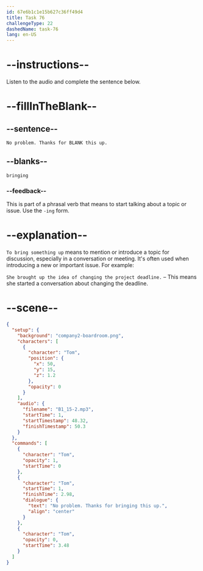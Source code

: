 ```yaml
---
id: 67e6b1c1e15b627c36ff49d4
title: Task 76
challengeType: 22
dashedName: task-76
lang: en-US
---
```


<!-- (Audio) Tom: No problem. Thanks for bringing this up. -->

# --instructions--

Listen to the audio and complete the sentence below.

# --fillInTheBlank--

## --sentence--

`No problem. Thanks for BLANK this up.`

## --blanks--

`bringing`

### --feedback--

This is part of a phrasal verb that means to start talking about a topic or issue. Use the `-ing` form.

# --explanation--

`To bring something up` means to mention or introduce a topic for discussion, especially in a conversation or meeting. It's often used when introducing a new or important issue. For example:

`She brought up the idea of changing the project deadline.` – This means she started a conversation about changing the deadline.  

# --scene--

```json
{
  "setup": {
    "background": "company2-boardroom.png",
    "characters": [
      {
        "character": "Tom",
        "position": {
          "x": 50,
          "y": 15,
          "z": 1.2
        },
        "opacity": 0
      }
    ],
    "audio": {
      "filename": "B1_15-2.mp3",
      "startTime": 1,
      "startTimestamp": 48.32,
      "finishTimestamp": 50.3
    }
  },
  "commands": [
    {
      "character": "Tom",
      "opacity": 1,
      "startTime": 0
    },
    {
      "character": "Tom",
      "startTime": 1,
      "finishTime": 2.98,
      "dialogue": {
        "text": "No problem. Thanks for bringing this up.",
        "align": "center"
      }
    },
    {
      "character": "Tom",
      "opacity": 0,
      "startTime": 3.48
    }
  ]
}
```
